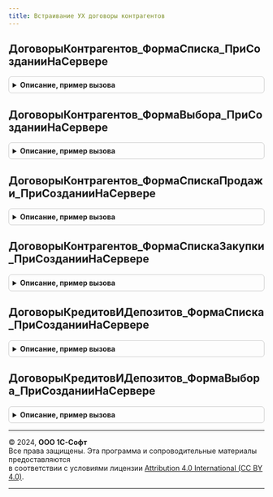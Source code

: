 ```yaml
---
title: Встраивание УХ договоры контрагентов
---
```



## ДоговорыКонтрагентов_ФормаСписка_ПриСозданииНаСервере
<details style="margin: 1em 0; padding: 0.5em; border: 1px solid #ccc; border-radius: 6px;">

<summary style="font-weight: bold; cursor: pointer;">Описание, пример вызова</summary>

```bsl

Процедура ДоговорыКонтрагентов_ФормаСписка_ПриСозданииНаСервере(Форма, Отказ, СтандартнаяОбработка) Экспорт
```

Пример вызова
```bsl
ВстраиваниеУХДоговорыКонтрагентов.ДоговорыКонтрагентов_ФормаСписка_ПриСозданииНаСервере(Форма, Отказ, СтандартнаяОбработка) 
```
</details>

## ДоговорыКонтрагентов_ФормаВыбора_ПриСозданииНаСервере
<details style="margin: 1em 0; padding: 0.5em; border: 1px solid #ccc; border-radius: 6px;">

<summary style="font-weight: bold; cursor: pointer;">Описание, пример вызова</summary>

```bsl

Процедура ДоговорыКонтрагентов_ФормаВыбора_ПриСозданииНаСервере(Форма, Отказ, СтандартнаяОбработка) Экспорт
```

Пример вызова
```bsl
ВстраиваниеУХДоговорыКонтрагентов.ДоговорыКонтрагентов_ФормаВыбора_ПриСозданииНаСервере(Форма, Отказ, СтандартнаяОбработка) 
```
</details>

## ДоговорыКонтрагентов_ФормаСпискаПродажи_ПриСозданииНаСервере
<details style="margin: 1em 0; padding: 0.5em; border: 1px solid #ccc; border-radius: 6px;">

<summary style="font-weight: bold; cursor: pointer;">Описание, пример вызова</summary>

```bsl

Процедура ДоговорыКонтрагентов_ФормаСпискаПродажи_ПриСозданииНаСервере(Форма, Отказ, СтандартнаяОбработка) Экспорт
```

Пример вызова
```bsl
ВстраиваниеУХДоговорыКонтрагентов.ДоговорыКонтрагентов_ФормаСпискаПродажи_ПриСозданииНаСервере(Форма, Отказ, СтандартнаяОбработка) 
```
</details>

## ДоговорыКонтрагентов_ФормаСпискаЗакупки_ПриСозданииНаСервере
<details style="margin: 1em 0; padding: 0.5em; border: 1px solid #ccc; border-radius: 6px;">

<summary style="font-weight: bold; cursor: pointer;">Описание, пример вызова</summary>

```bsl

Процедура ДоговорыКонтрагентов_ФормаСпискаЗакупки_ПриСозданииНаСервере(Форма, Отказ, СтандартнаяОбработка) Экспорт
```

Пример вызова
```bsl
ВстраиваниеУХДоговорыКонтрагентов.ДоговорыКонтрагентов_ФормаСпискаЗакупки_ПриСозданииНаСервере(Форма, Отказ, СтандартнаяОбработка) 
```
</details>

## ДоговорыКредитовИДепозитов_ФормаСписка_ПриСозданииНаСервере
<details style="margin: 1em 0; padding: 0.5em; border: 1px solid #ccc; border-radius: 6px;">

<summary style="font-weight: bold; cursor: pointer;">Описание, пример вызова</summary>

```bsl

Процедура ДоговорыКредитовИДепозитов_ФормаСписка_ПриСозданииНаСервере(Форма, Отказ, СтандартнаяОбработка) Экспорт
```

Пример вызова
```bsl
ВстраиваниеУХДоговорыКонтрагентов.ДоговорыКредитовИДепозитов_ФормаСписка_ПриСозданииНаСервере(Форма, Отказ, СтандартнаяОбработка) 
```
</details>

## ДоговорыКредитовИДепозитов_ФормаВыбора_ПриСозданииНаСервере
<details style="margin: 1em 0; padding: 0.5em; border: 1px solid #ccc; border-radius: 6px;">

<summary style="font-weight: bold; cursor: pointer;">Описание, пример вызова</summary>

```bsl

Процедура ДоговорыКредитовИДепозитов_ФормаВыбора_ПриСозданииНаСервере(Форма, Отказ, СтандартнаяОбработка) Экспорт
```

Пример вызова
```bsl
ВстраиваниеУХДоговорыКонтрагентов.ДоговорыКредитовИДепозитов_ФормаВыбора_ПриСозданииНаСервере(Форма, Отказ, СтандартнаяОбработка) 
```
</details>

---

© 2024, **ООО 1С-Софт**  
Все права защищены. Эта программа и сопроводительные материалы предоставляются  
в соответствии с условиями лицензии [Attribution 4.0 International (CC BY 4.0)](https://creativecommons.org/licenses/by/4.0/legalcode).

---
